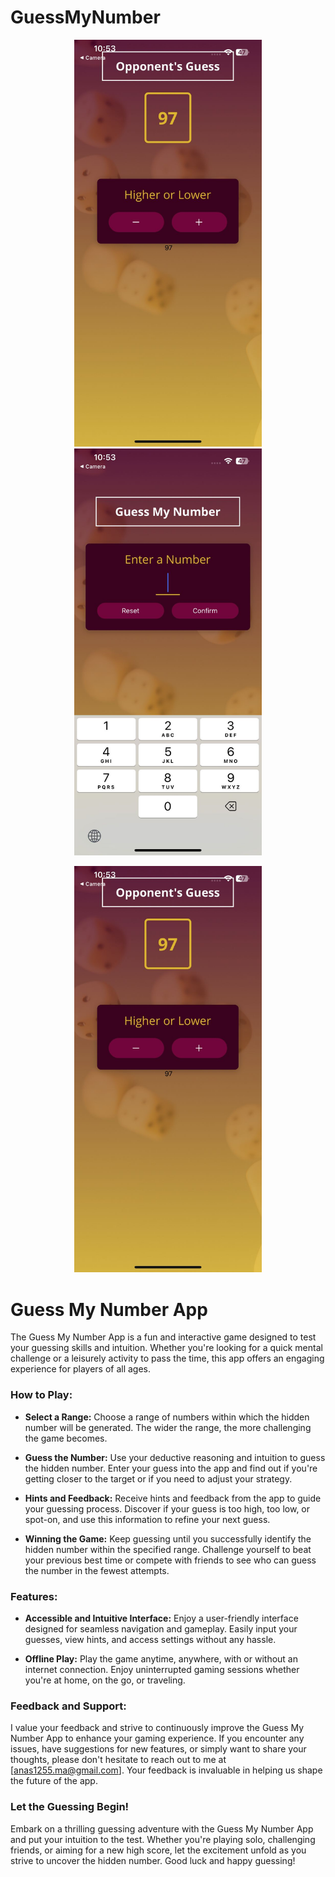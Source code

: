 # GuessMyNumber

<p align="center">
  <img src="https://github.com/Manas1255/GuessMyNumber/blob/main/assets/Pic1.jpeg" alt="Pic1" width="300" style="display:inline-block; margin: 0 20px;">
  <img src="https://github.com/Manas1255/GuessMyNumber/blob/main/assets/Pic2.jpeg" alt="Pic2" width="300" style="display:inline-block; margin: 0 20px;">
</p>
<p align="center">
  <img src="https://github.com/Manas1255/GuessMyNumber/blob/main/assets/Pic1.jpeg" alt="Pic3" width="300" style="display:inline-block; margin: 0 20px;">
  
</p>

# Guess My Number App

The Guess My Number App is a fun and interactive game designed to test your guessing skills and intuition. Whether you're looking for a quick mental challenge or a leisurely activity to pass the time, this app offers an engaging experience for players of all ages.

### How to Play:

- **Select a Range:** Choose a range of numbers within which the hidden number will be generated. The wider the range, the more challenging the game becomes.

- **Guess the Number:** Use your deductive reasoning and intuition to guess the hidden number. Enter your guess into the app and find out if you're getting closer to the target or if you need to adjust your strategy.

- **Hints and Feedback:** Receive hints and feedback from the app to guide your guessing process. Discover if your guess is too high, too low, or spot-on, and use this information to refine your next guess.

- **Winning the Game:** Keep guessing until you successfully identify the hidden number within the specified range. Challenge yourself to beat your previous best time or compete with friends to see who can guess the number in the fewest attempts.

### Features:

- **Accessible and Intuitive Interface:** Enjoy a user-friendly interface designed for seamless navigation and gameplay. Easily input your guesses, view hints, and access settings without any hassle.

- **Offline Play:** Play the game anytime, anywhere, with or without an internet connection. Enjoy uninterrupted gaming sessions whether you're at home, on the go, or traveling.

### Feedback and Support:

I value your feedback and strive to continuously improve the Guess My Number App to enhance your gaming experience. If you encounter any issues, have suggestions for new features, or simply want to share your thoughts, please don't hesitate to reach out to me at [anas1255.ma@gmail.com]. Your feedback is invaluable in helping us shape the future of the app.

### Let the Guessing Begin!

Embark on a thrilling guessing adventure with the Guess My Number App and put your intuition to the test. Whether you're playing solo, challenging friends, or aiming for a new high score, let the excitement unfold as you strive to uncover the hidden number. Good luck and happy guessing!
